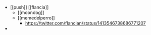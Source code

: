 - [[push]] [[flancia]]
	- [[moondog]]
	- [[memedelperro]]
		- https://twitter.com/flancian/status/1413546738686771207
- 